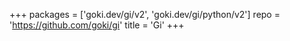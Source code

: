+++
packages = ['goki.dev/gi/v2', 'goki.dev/gi/python/v2']
repo = 'https://github.com/goki/gi'
title = 'Gi'
+++
